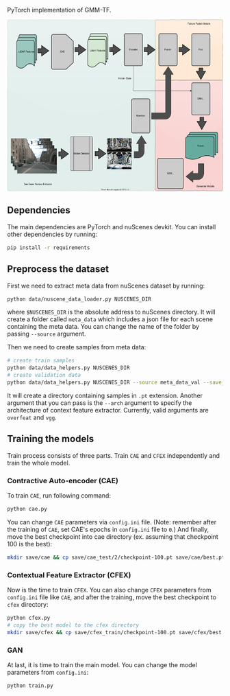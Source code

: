 PyTorch implementation of GMM-TF.

<p align="center">
  <img src="gmm.svg"  height="400" width="600"/>
</p>

## Dependencies
The main dependencies are PyTorch and nuScenes devkit. You can install other dependencies by running:
```bash
pip install -r requirements
```
## Preprocess the dataset
First we need to extract meta data from nuScenes dataset by running:
```bash
python data/nuscene_data_loader.py NUSCENES_DIR
```
where `$NUSCENES_DIR` is the absolute address to nuScenes directory. It will create a folder called `meta_data` which includes a json file for each scene containing the meta data. You can change the name of the folder by passing `--source` argument.

Then we need to create samples from meta data:
```bash
# create train samples
python data/data_helpers.py NUSCENES_DIR
# create validation data
python data/data_helpers.py NUSCENES_DIR --source meta_data_val --save_dir val_data
```
It will create a directory containing samples in `.pt` extension. Another argument that you can pass is the `--arch` argument to specify the architecture of context feature extractor. Currently, valid arguments are `overfeat` and `vgg`.

## Training the models
Train process consists of three parts. Train `CAE` and `CFEX` independently and train the whole model.
### Contractive Auto-encoder (CAE)
To train `CAE`, run following command:
```bash
python cae.py
```
You can change `CAE` parameters via `config.ini` file. (Note: remember after the training of `CAE`, set CAE's epochs in `config.ini` file to `0`.)
And finally, move the best checkpoint into cae directory (ex. assuming that checkpoint 100 is the best):
```bash
mkdir save/cae && cp save/cae_test/2/checkpoint-100.pt save/cae/best.pt
```

### Contextual Feature Extractor (CFEX)
Now is the time to train `CFEX`. You can also change `CFEX` parameters from `config.ini` file like `CAE`, and after the training, move the best checkpoint to `cfex` directory:
```bash
python cfex.py
# copy the best model to the cfex directory
mkdir save/cfex && cp save/cfex_train/checkpoint-100.pt save/cfex/best.pt
```
### GAN
At last, it is time to train the main model. You can change the model parameters from `config.ini`:
```bash
python train.py
```
